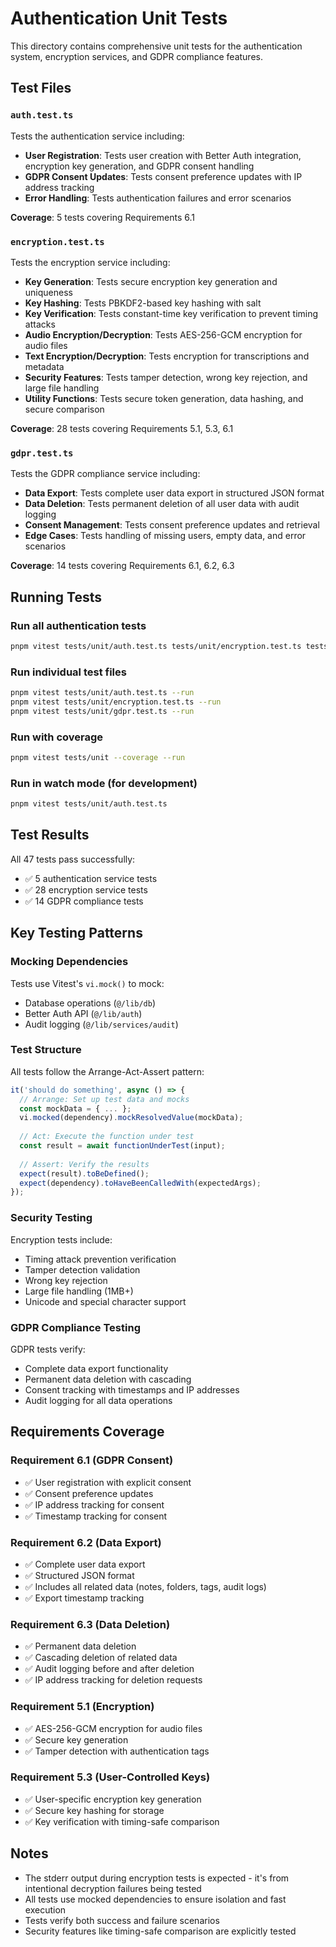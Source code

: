 # Authentication Unit Tests

This directory contains comprehensive unit tests for the authentication system, encryption services, and GDPR compliance features.

## Test Files

### `auth.test.ts`
Tests the authentication service including:
- **User Registration**: Tests user creation with Better Auth integration, encryption key generation, and GDPR consent handling
- **GDPR Consent Updates**: Tests consent preference updates with IP address tracking
- **Error Handling**: Tests authentication failures and error scenarios

**Coverage**: 5 tests covering Requirements 6.1

### `encryption.test.ts`
Tests the encryption service including:
- **Key Generation**: Tests secure encryption key generation and uniqueness
- **Key Hashing**: Tests PBKDF2-based key hashing with salt
- **Key Verification**: Tests constant-time key verification to prevent timing attacks
- **Audio Encryption/Decryption**: Tests AES-256-GCM encryption for audio files
- **Text Encryption/Decryption**: Tests encryption for transcriptions and metadata
- **Security Features**: Tests tamper detection, wrong key rejection, and large file handling
- **Utility Functions**: Tests secure token generation, data hashing, and secure comparison

**Coverage**: 28 tests covering Requirements 5.1, 5.3, 6.1

### `gdpr.test.ts`
Tests the GDPR compliance service including:
- **Data Export**: Tests complete user data export in structured JSON format
- **Data Deletion**: Tests permanent deletion of all user data with audit logging
- **Consent Management**: Tests consent preference updates and retrieval
- **Edge Cases**: Tests handling of missing users, empty data, and error scenarios

**Coverage**: 14 tests covering Requirements 6.1, 6.2, 6.3

## Running Tests

### Run all authentication tests
```bash
pnpm vitest tests/unit/auth.test.ts tests/unit/encryption.test.ts tests/unit/gdpr.test.ts --run
```

### Run individual test files
```bash
pnpm vitest tests/unit/auth.test.ts --run
pnpm vitest tests/unit/encryption.test.ts --run
pnpm vitest tests/unit/gdpr.test.ts --run
```

### Run with coverage
```bash
pnpm vitest tests/unit --coverage --run
```

### Run in watch mode (for development)
```bash
pnpm vitest tests/unit/auth.test.ts
```

## Test Results

All 47 tests pass successfully:
- ✅ 5 authentication service tests
- ✅ 28 encryption service tests
- ✅ 14 GDPR compliance tests

## Key Testing Patterns

### Mocking Dependencies
Tests use Vitest's `vi.mock()` to mock:
- Database operations (`@/lib/db`)
- Better Auth API (`@/lib/auth`)
- Audit logging (`@/lib/services/audit`)

### Test Structure
All tests follow the Arrange-Act-Assert pattern:
```typescript
it('should do something', async () => {
  // Arrange: Set up test data and mocks
  const mockData = { ... };
  vi.mocked(dependency).mockResolvedValue(mockData);
  
  // Act: Execute the function under test
  const result = await functionUnderTest(input);
  
  // Assert: Verify the results
  expect(result).toBeDefined();
  expect(dependency).toHaveBeenCalledWith(expectedArgs);
});
```

### Security Testing
Encryption tests include:
- Timing attack prevention verification
- Tamper detection validation
- Wrong key rejection
- Large file handling (1MB+)
- Unicode and special character support

### GDPR Compliance Testing
GDPR tests verify:
- Complete data export functionality
- Permanent data deletion with cascading
- Consent tracking with timestamps and IP addresses
- Audit logging for all data operations

## Requirements Coverage

### Requirement 6.1 (GDPR Consent)
- ✅ User registration with explicit consent
- ✅ Consent preference updates
- ✅ IP address tracking for consent
- ✅ Timestamp tracking for consent

### Requirement 6.2 (Data Export)
- ✅ Complete user data export
- ✅ Structured JSON format
- ✅ Includes all related data (notes, folders, tags, audit logs)
- ✅ Export timestamp tracking

### Requirement 6.3 (Data Deletion)
- ✅ Permanent data deletion
- ✅ Cascading deletion of related data
- ✅ Audit logging before and after deletion
- ✅ IP address tracking for deletion requests

### Requirement 5.1 (Encryption)
- ✅ AES-256-GCM encryption for audio files
- ✅ Secure key generation
- ✅ Tamper detection with authentication tags

### Requirement 5.3 (User-Controlled Keys)
- ✅ User-specific encryption key generation
- ✅ Secure key hashing for storage
- ✅ Key verification with timing-safe comparison

## Notes

- The stderr output during encryption tests is expected - it's from intentional decryption failures being tested
- All tests use mocked dependencies to ensure isolation and fast execution
- Tests verify both success and failure scenarios
- Security features like timing-safe comparison are explicitly tested
